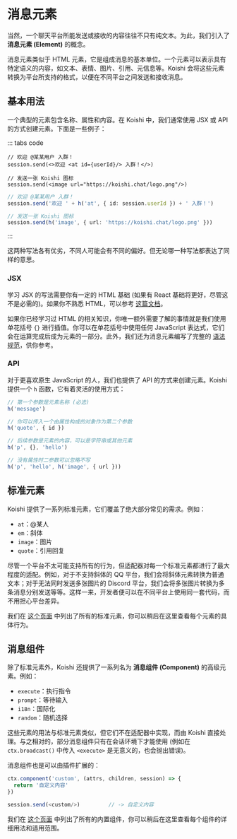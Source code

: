 # 消息元素

当然，一个聊天平台所能发送或接收的内容往往不只有纯文本。为此，我们引入了 **消息元素 (Element)** 的概念。

消息元素类似于 HTML 元素，它是组成消息的基本单位。一个元素可以表示具有特定语义的内容，如文本、表情、图片、引用、元信息等。Koishi 会将这些元素转换为平台所支持的格式，以便在不同平台之间发送和接收消息。

## 基本用法

一个典型的元素包含名称、属性和内容。在 Koishi 中，我们通常使用 JSX 或 API 的方式创建元素。下面是一些例子：

::: tabs code
```tsx title=JSX
// 欢迎 @某某用户 入群！
session.send(<>欢迎 <at id={userId}/> 入群！</>)

// 发送一张 Koishi 图标
session.send(<image url="https://koishi.chat/logo.png"/>)
```
```ts title=API
// 欢迎 @某某用户 入群！
session.send('欢迎 ' + h('at', { id: session.userId }) + ' 入群！')

// 发送一张 Koishi 图标
session.send(h('image', { url: 'https://koishi.chat/logo.png' }))
```
:::

这两种写法各有优劣，不同人可能会有不同的偏好。但无论哪一种写法都表达了同样的意思。

### JSX

学习 JSX 的写法需要你有一定的 HTML 基础 (如果有 React 基础将更好，尽管这不是必需的)。如果你不熟悉 HTML，可以参考 [这篇文档](https://developer.mozilla.org/zh-CN/docs/Glossary/Element)。

如果你已经学习过 HTML 的相关知识，你唯一额外需要了解的事情就是我们使用单花括号 `{}` 进行插值。你可以在单花括号中使用任何 JavaScript 表达式，它们会在运算完成后成为元素的一部分。此外，我们还为消息元素编写了完整的 [语法规范](../../api/message/syntax.md)，供你参考。

### API

对于更喜欢原生 JavaScript 的人，我们也提供了 API 的方式来创建元素。Koishi 提供一个 `h` 函数，它有着灵活的使用方式：

```ts
// 第一个参数是元素名称 (必选)
h('message')

// 你可以传入一个由属性构成的对象作为第二个参数
h('quote', { id })

// 后续参数是元素的内容，可以是字符串或其他元素
h('p', {}, 'hello')

// 没有属性时二参数可以忽略不写
h('p', 'hello', h('image', { url }))
```

## 标准元素

Koishi 提供了一系列标准元素，它们覆盖了绝大部分常见的需求。例如：

- `at`：@某人
- `em`：斜体
- `image`：图片
- `quote`：引用回复

尽管一个平台不太可能支持所有的行为，但适配器对每一个标准元素都进行了最大程度的适配。例如，对于不支持斜体的 QQ 平台，我们会将斜体元素转换为普通文本；对于无法同时发送多张图片的 Discord 平台，我们会将多张图片转换为多条消息分别发送等等。这样一来，开发者便可以在不同平台上使用同一套代码，而不用担心平台差异。

我们在 [这个页面](../../api/message/elements.md) 中列出了所有的标准元素，你可以稍后在这里查看每个元素的具体行为。

## 消息组件

除了标准元素外，Koishi 还提供了一系列名为 **消息组件 (Component)** 的高级元素。例如：

- `execute`：执行指令
- `prompt`：等待输入
- `i18n`：国际化
- `random`：随机选择

这些元素的用法与标准元素类似，但它们不在适配器中实现，而由 Koishi 直接处理。与之相对的，部分消息组件只有在会话环境下才能使用 (例如在 `ctx.broadcast()` 中传入 `<execute>` 是无意义的，也会抛出错误)。

消息组件也是可以由插件扩展的：

```ts
ctx.component('custom', (attrs, children, session) => {
  return '自定义内容'
})

session.send(<custom/>)         // -> 自定义内容
```

我们在 [这个页面](../../api/message/components.md) 中列出了所有的内置组件，你可以稍后在这里查看每个组件的详细用法和适用范围。
